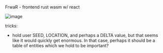 FrwaR - frontend rust wasm w/ react

![image](https://github.com/sqrtM/FrawR/assets/79169638/6982f336-00c7-4158-b5df-e56cd699b024)


tricks:
- hold user SEED, LOCATION, and perhaps a DELTA value, but that seems like it would quickly get enormous.
In that case, perhaps it should be a table of entities which we hold to be important?

